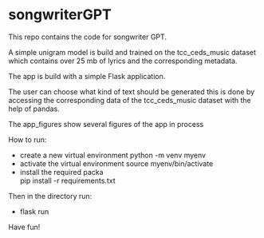 # songwriterGPT

This repo contains the code for songwriter GPT.

A simple unigram model is build and trained on the tcc_ceds_music dataset which contains over 25 mb of lyrics and the corresponding metadata.

The app is build with a simple Flask application.

The user can choose what kind of text should be generated this is done by accessing the corresponding data of the tcc_ceds_music dataset with the help of pandas.


The app_figures show several figures of the app in process

How to run:
- create a new virtual environment
    python -m venv myenv  
- activate the virtual environment
    source myenv/bin/activate
-  install the required packa  
    pip install -r requirements.txt 

Then in the directory run:
- flask run

Have fun!

